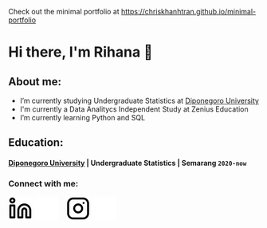 Check out the minimal portfolio at https://chriskhanhtran.github.io/minimal-portfolio

# Hi there, I'm Rihana 👋
## About me:
- I’m currently studying Undergraduate Statistics at [Diponegoro University](https://www.undip.ac.id)
- I'm currently a Data Analitycs Independent Study at Zenius Education  
- I’m currently learning Python and SQL

## Education:
#### [Diponegoro University](https://www.undip.ac.id) | Undergraduate Statistics | Semarang `2020-now`

### Connect with me:
[![website](./img/linkedin-light.svg)](https://www.linkedin.com/in/putri-rihana-dewi-8882ba221#gh-light-mode-only)
[![website](./img/linkedin-dark.svg)](https://www.linkedin.com/in/putri-rihana-dewi-8882ba221#gh-dark-mode-only)
&nbsp;&nbsp;
[![website](./img/instagram-light.svg)](https://instagram.com/putririhanaa#gh-light-mode-only)
[![website](./img/instagram-dark.svg)](https://instagram.com/putririhanaa#gh-dark-mode-only)

[webdev]: https://github.com/putririhanaa/putririhanaa
